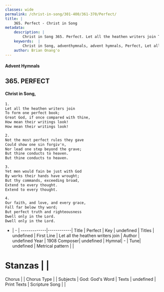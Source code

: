 ```yaml
---
classes: wide
permalink: /christ-in-song/301-400/361-370/Perfect/
title: |
    365. Perfect - Christ in Song
metadata:
    description: |
        Christ in Song 365. Perfect. Let all the heathen writers join To form one perfect book; Great God, if once compared with thine, How mean their writings look! How mean their writings look!
    keywords:  |
        Christ in Song, adventhymnals, advent hymnals, Perfect, Let all the heathen writers join. 
    author: Brian Onang'o
---
```


#### Advent Hymnals
## 365. PERFECT
####  Christ in Song,

```txt
1.
Let all the heathen writers join
To form one perfect book;
Great God, if once compared with thine,
How mean their writings look!
How mean their writings look!

2.
Not the most perfect rules they gave
Could show one sin forgiv'n,
Nor lead one step beyond the grave;
But thine conducts to heaven.
But thine conducts to heaven.

3.
Yet men would fain be just with God
By works their hands have wrought;
But thy commands, exceeding broad,
Extend to every thought.
Extend to every thought.

4.
Our faith, and love, and every grace,
Fall far below thy word;
But perfect truth and righteousness
Dwell only in the Lord.
Dwell only in the Lord.


```

- |   -  |
-------------|------------|
Title | Perfect |
Key | undefined |
Titles | undefined |
First Line | Let all the heathen writers join |
Author | undefined
Year | 1908
Composer| undefined |
Hymnal|  - |
Tune| undefined |
Metrical pattern | |
# Stanzas |  |
Chorus |  |
Chorus Type |  |
Subjects | God: God's Word |
Texts | undefined |
Print Texts | 
Scripture Song |  |
    
